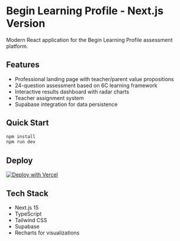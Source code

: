 # Begin Learning Profile - Next.js Version

Modern React application for the Begin Learning Profile assessment platform.

## Features

- Professional landing page with teacher/parent value propositions
- 24-question assessment based on 6C learning framework
- Interactive results dashboard with radar charts
- Teacher assignment system
- Supabase integration for data persistence

## Quick Start

```bash
npm install
npm run dev
```

## Deploy

[![Deploy with Vercel](https://vercel.com/button)](https://vercel.com/new/clone?repository-url=https://github.com/Suraj757/Learning-Profile-NextJS)

## Tech Stack

- Next.js 15
- TypeScript
- Tailwind CSS
- Supabase
- Recharts for visualizations
